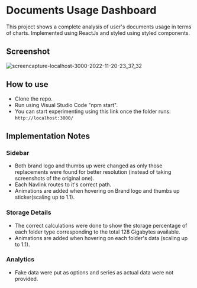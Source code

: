# Documents Usage Dashboard
This project shows a complete analysis of user's documents usage in terms of charts. Implemented using ReactJs and styled using styled components.

## Screenshot
![screencapture-localhost-3000-2022-11-20-23_37_32](https://user-images.githubusercontent.com/50046177/202927468-3c789c04-cf7d-4b09-b9f9-41bd6ea7d744.png)

## How to use
- Clone the repo.
- Run using Visual Studio Code "npm start".
- You can start experimenting using this link once the folder runs: ``` http://localhost:3000/ ```

## Implementation Notes
### Sidebar
- Both brand logo and thumbs up were changed as only those replacements were found for better resolution (instead of taking screenshots of the original one).
- Each Navlink routes to it's correct path.
- Animations are added when hovering on Brand logo and thumbs up sticker(scaling up to 1.1).
### Storage Details
- The correct calculations were done to show the storage percentage of each folder type corresponding to the total 128 Gigabytes available.
-  Animations are added when hovering on each folder's data (scaling up to 1.1).
### Analytics
- Fake data were put as options and series as actual data were not provided.


